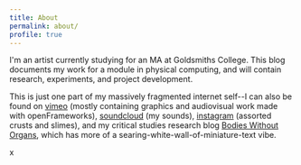 ```yaml
---
title: About
permalink: about/
profile: true
---
```


I'm an artist currently studying for an MA at Goldsmiths College. This blog documents my work for a module in physical computing, and will contain research, experiments, and project development.

This is just one part of my massively fragmented internet self--I can also be found on <a href="https://vimeo.com/user33006557">vimeo</a> (mostly containing graphics and audiovisual work made with openFrameworks), <a href="https://soundcloud.com/samludford">soundcloud</a> (my sounds), <a href="https://www.instagram.com/samludford/">instagram</a> (assorted crusts and slimes), and my critical studies research blog <a href="https://bodies-without-organs.tumblr.com/">Bodies Without Organs</a>, which has more of a searing-white-wall-of-miniature-text vibe.

x

